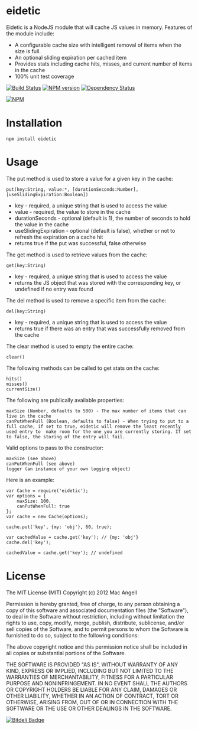 eidetic
===

Eidetic is a NodeJS module that will cache JS values in memory. Features of the module include:

* A configurable cache size with intelligent removal of items when the size is full.
* An optional sliding expiration per cached item
* Provides stats including cache hits, misses, and current number of items in the cache
* 100% unit test coverage

[![Build Status](https://secure.travis-ci.org/mac-/eidetic.png)](http://travis-ci.org/mac-/eidetic)
[![NPM version](https://badge.fury.io/js/eidetic.png)](http://badge.fury.io/js/eidetic)
[![Dependency Status](https://david-dm.org/mac-/eidetic.png)](https://david-dm.org/mac-/eidetic)

[![NPM](https://nodei.co/npm/eidetic.png?downloads=true&stars=true)](https://nodei.co/npm/eidetic/)

Installation
===
	npm install eidetic

Usage
===

The put method is used to store a value for a given key in the cache:

	put(key:String, value:*, [durationSeconds:Number], [useSlidingExpiration:Boolean])

* key - required, a unique string that is used to access the value
* value - required, the value to store in the cache
* durationSeconds - optional (default is 1), the number of seconds to hold the value in the cache
* useSlidingExpiration - optional (default is false), whether or not to refresh the expiration on a cache hit
* returns true if the put was successful, false otherwise

The get method is used to retrieve values from the cache:

	get(key:String)

* key - required, a unique string that is used to access the value
* returns the JS object that was stored with the corresponding key, or undefined if no entry was found

The del method is used to remove a specific item from the cache:

	del(key:String)

* key - required, a unique string that is used to access the value
* returns true if there was an entry that was successfully removed from the cache

The clear method is used to empty the entire cache:

	clear()

The following methods can be called to get stats on the cache:

	hits()
	misses()
	currentSize()

The following are publically available properties:
	
	maxSize (Number, defaults to 500) - The max number of items that can live in the cache
	canPutWhenFull (Boolean, defaults to false) - When trying to put to a full cache, if set to true, eidetic will remove the least recently used entry to  make room for the one you are currently storing. If set to false, the storing of the entry will fail.

Valid options to pass to the constructor:
	
	maxSize (see above)
	canPutWhenFull (see above)
	logger (an instance of your own logging object)

Here is an example:

	var Cache = require('eidetic');
	var options = {
		maxSize: 100,
		canPutWhenFull: true
	};
	var cache = new Cache(options);

	cache.put('key', {my: 'obj'}, 60, true);
	
	var cachedValue = cache.get('key'); // {my: 'obj'}
	cache.del('key');

	cachedValue = cache.get('key'); // undefined
		

License
===
The MIT License (MIT) Copyright (c) 2012 Mac Angell

Permission is hereby granted, free of charge, to any person obtaining a copy of this software and associated documentation files (the "Software"), to deal in the Software without restriction, including without limitation the rights to use, copy, modify, merge, publish, distribute, sublicense, and/or sell copies of the Software, and to permit persons to whom the Software is furnished to do so, subject to the following conditions:

The above copyright notice and this permission notice shall be included in all copies or substantial portions of the Software.

THE SOFTWARE IS PROVIDED "AS IS", WITHOUT WARRANTY OF ANY KIND, EXPRESS OR IMPLIED, INCLUDING BUT NOT LIMITED TO THE WARRANTIES OF MERCHANTABILITY, FITNESS FOR A PARTICULAR PURPOSE AND NONINFRINGEMENT. IN NO EVENT SHALL THE AUTHORS OR COPYRIGHT HOLDERS BE LIABLE FOR ANY CLAIM, DAMAGES OR OTHER LIABILITY, WHETHER IN AN ACTION OF CONTRACT, TORT OR OTHERWISE, ARISING FROM, OUT OF OR IN CONNECTION WITH THE SOFTWARE OR THE USE OR OTHER DEALINGS IN THE SOFTWARE.




[![Bitdeli Badge](https://d2weczhvl823v0.cloudfront.net/mac-/eidetic/trend.png)](https://bitdeli.com/free "Bitdeli Badge")


